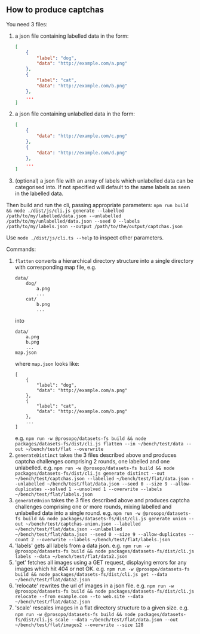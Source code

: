 ## How to produce captchas

You need 3 files:

1. a json file containing labelled data in the form:
    ```json
    [
        {
            "label": "dog",
            "data": "http://example.com/a.png"
        },
        {
            "label": "cat",
            "data": "http://example.com/b.png"
        },
        ...
    ]
    ```
1. a json file containing unlabelled data in the form:
    ```json
    [
        {
            "data": "http://example.com/c.png"
        },
        {
            "data": "http://example.com/d.png"
        },
        ...
    ]
    ```
1. (optional) a json file with an array of labels which unlabelled data can be categorised into. If not specified will default to the same labels as seen in the labelled data.

Then build and run the cli, passing appropriate parameters:
`npm run build && node ./dist/js/cli.js generate --labelled /path/to/my/labelled/data.json --unlabelled /path/to/my/unlabelled/data.json --seed 0 --labels /path/to/my/labels.json --output /path/to/the/output/captchas.json`

Use `node ./dist/js/cli.ts --help` to inspect other parameters.

Commands:

1. `flatten` converts a hierarchical directory structure into a single directory with corresponding map file, e.g.
    ```
    data/
        dog/
            a.png
            ...
        cat/
            b.png
            ...
    ```
    into
    ```
    data/
        a.png
        b.png
        ...
    map.json
    ```
    where `map.json` looks like:
    ```
    [
        {
            "label": "dog",
            "data": "http://example.com/a.png"
        },
        {
            "label": "cat",
            "data": "http://example.com/b.png"
        },
        ...
    ]
    ```
    e.g. `npm run -w @prosopo/datasets-fs build && node packages/datasets-fs/dist/cli.js flatten --in ~/bench/test/data --out ~/bench/test/flat --overwrite`
1. `generateDistinct` takes the 3 files described above and produces captcha challenges comprising 2 rounds, one labelled and one unlabelled.
   e.g. `npm run -w @prosopo/datasets-fs build && node packages/datasets-fs/dist/cli.js generate distinct --out ~/bench/test/captchas.json --labelled ~/bench/test/flat/data.json --unlabelled ~/bench/test/flat/data.json --seed 0 --size 9 --allow-duplicates --solved 1 --unsolved 1 --overwrite --labels ~/bench/test/flat/labels.json`
1. `generateUnion` takes the 3 files described above and produces captcha challenges comprising one or more rounds, mixing labelled and unlabelled data into a single round.
   e.g. `npm run -w @prosopo/datasets-fs build && node packages/datasets-fs/dist/cli.js generate union --out ~/bench/test/captchas-union.json --labelled ~/bench/test/flat/data.json --unlabelled ~/bench/test/flat/data.json --seed 0 --size 9 --allow-duplicates --count 2 --overwrite --labels ~/bench/test/flat/labels.json`
1. 'labels' gets all labels from a data json.
   e.g. `npm run -w @prosopo/datasets-fs build && node packages/datasets-fs/dist/cli.js labels --data ~/bench/test/flat/data2.json`
1. 'get' fetches all images using a GET request, displaying errors for any images which hit 404 or not OK.
   e.g. `npm run -w @prosopo/datasets-fs build && node packages/datasets-fs/dist/cli.js get --data ~/bench/test/flat/data2.json`
1. 'relocate' rewrites the url of images in a json file.
   e.g. `npm run -w @prosopo/datasets-fs build && node packages/datasets-fs/dist/cli.js relocate --from example.com --to web.site --data ~/bench/test/flat/data2.json`
1. 'scale' rescales images in a flat directory structure to a given size.
   e.g. `npm run -w @prosopo/datasets-fs build && node packages/datasets-fs/dist/cli.js scale --data ~/bench/test/flat/data.json --out ~/bench/test/flat/images2 --overwrite --size 128`
